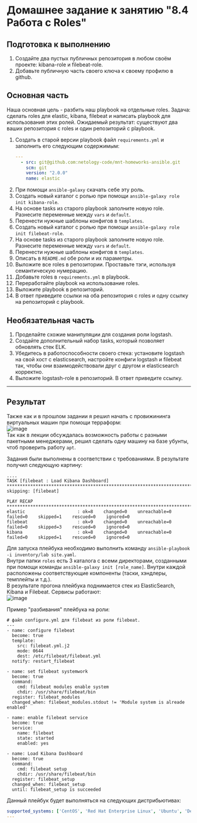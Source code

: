 # Домашнее задание к занятию "8.4 Работа с Roles"

## Подготовка к выполнению
1. Создайте два пустых публичных репозитория в любом своём проекте: kibana-role и filebeat-role.
2. Добавьте публичную часть своего ключа к своему профилю в github.

## Основная часть

Наша основная цель - разбить наш playbook на отдельные roles. Задача: сделать roles для elastic, kibana, filebeat и написать playbook для использования этих ролей. Ожидаемый результат: существуют два ваших репозитория с roles и один репозиторий с playbook.

1. Создать в старой версии playbook файл `requirements.yml` и заполнить его следующим содержимым:
   ```yaml
   ---
     - src: git@github.com:netology-code/mnt-homeworks-ansible.git
       scm: git
       version: "2.0.0"
       name: elastic 
   ```
2. При помощи `ansible-galaxy` скачать себе эту роль.
3. Создать новый каталог с ролью при помощи `ansible-galaxy role init kibana-role`.
4. На основе tasks из старого playbook заполните новую role. Разнесите переменные между `vars` и `default`. 
5. Перенести нужные шаблоны конфигов в `templates`.
6. Создать новый каталог с ролью при помощи `ansible-galaxy role init filebeat-role`.
7. На основе tasks из старого playbook заполните новую role. Разнесите переменные между `vars` и `default`. 
8. Перенести нужные шаблоны конфигов в `templates`.
9. Описать в `README.md` обе роли и их параметры.
10. Выложите все roles в репозитории. Проставьте тэги, используя семантическую нумерацию.
11. Добавьте roles в `requirements.yml` в playbook.
12. Переработайте playbook на использование roles.
13. Выложите playbook в репозиторий.
14. В ответ приведите ссылки на оба репозитория с roles и одну ссылку на репозиторий с playbook.

## Необязательная часть

1. Проделайте схожие манипуляции для создания роли logstash.
2. Создайте дополнительный набор tasks, который позволяет обновлять стек ELK.
3. Убедитесь в работоспособности своего стека: установите logstash на свой хост с elasticsearch, настройте конфиги logstash и filebeat так, чтобы они взаимодействовали друг с другом и elasticsearch корректно.
4. Выложите logstash-role в репозиторий. В ответ приведите ссылку.

---

## Результат

Также как и в прошлом задании я решил начать с провижининга виртуальных машин при помощи терраформ:  
![image](https://user-images.githubusercontent.com/68470186/154982904-bfdd3e44-0d0e-46ab-8870-7b9574895e24.png)  
Так как в лекции обсуждалась возможность работы с разными пакетными менеджерами, решил сделать одну машину на базе убунты, чтоб проверить работу ``apt``. 
  
Задания были выполнены в соответствии с требованиями. В результате получил следующую картину:
```shell
....
TASK [filebeat : Load Kibana Dashboard] *******************************************************************************************************************************
skipping: [filebeat]

PLAY RECAP ************************************************************************************************************************************************************
elastic                    : ok=8    changed=0    unreachable=0    failed=0    skipped=1    rescued=0    ignored=0   
filebeat                   : ok=9    changed=0    unreachable=0    failed=0    skipped=3    rescued=0    ignored=0   
kibana                     : ok=8    changed=0    unreachable=0    failed=0    skipped=1    rescued=0    ignored=0
```
Для запуска плейбука необходимо выполнить команду ``ansible-playbook -i inventory/lab site.yaml``.  
Внутри папки ``roles`` есть 3 каталога с всеми директорами, созданными при помощи команды ``ansible-galaxy init [role_name]``. Внутри каждой расположены соответствующие компоненты (таски, хэндлеры, темплейты и т.д.).  
В результате прогона плейбука поднимается стек из ElasticSearch, Kibana и Filebeat. Сервисы работают:  
![image](https://user-images.githubusercontent.com/68470186/154984021-224588da-2114-457b-b89c-83a7e80502be.png)  
  
Пример "разбивания" плейбука на роли:
```shell
# файл configure.yml для filebeat из роли filebeat.
---
- name: configure filebeat
  become: true
  template:
    src: filebeat.yml.j2
    mode: 0644
    dest: /etc/filebeat/filebeat.yml
  notify: restart_filebeat

- name: set filebeat systemwork
  become: true
  command:
    cmd: filebeat modules enable system
    chdir: /usr/share/filebeat/bin
  register: filebeat_modules
  changed_when: filebeat_modules.stdout != 'Module system is alreade enabled'
    
- name: enable filebeat service
  become: true
  service:
    name: filebeat
    state: started
    enabled: yes

- name: Load Kibana Dashboard
  become: true
  command:
    cmd: filebeat setup
    chdir: /usr/share/filebeat/bin
  register: filebeat_setup
  changed_when: filebeat_setup
  until: filebeat_setup is succeeded
```
Данный плейбук будет выполняться на следующих дистрибьютивах:  
```yaml
supported_systems: ['CentOS', 'Red Hat Enterprise Linux', 'Ubuntu', 'Debian']```
---
